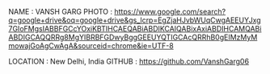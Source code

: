 NAME :  VANSH GARG
PHOTO : https://www.google.com/search?q=google+drive&oq=google+drive&gs_lcrp=EgZjaHJvbWUqCwgAEEUYJxg7GIoFMgsIABBFGCcYOxiKBTIHCAEQABiABDIKCAIQABixAxiABDIHCAMQABiABDIGCAQQRRg8MgYIBRBFGDwyBggGEEUYQTIGCAcQRRhB0gEIMzMyMmowajGoAgCwAgA&sourceid=chrome&ie=UTF-8

LOCATION : New Delhi, India
GITHUB : https://github.com/VanshGarg06
